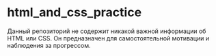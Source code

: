 # html_and_css_practice
Данный репозиторий не содержит никакой важной информации об HTML или CSS. Он предназначен для самостоятельной мотивации и наблюдения за прогрессом.
